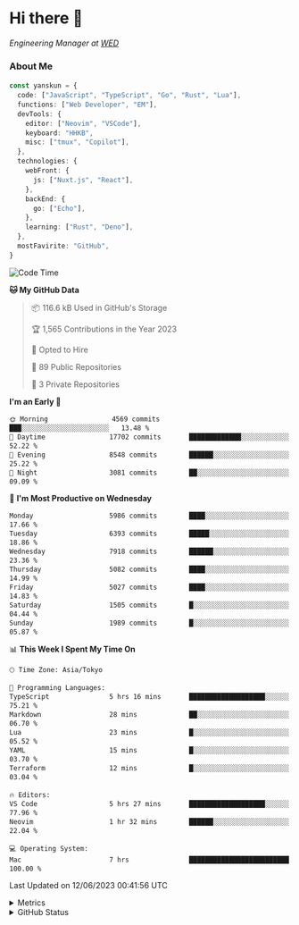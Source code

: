 # Hi there&nbsp;:wave:

<!-- ![Alt text](https://spotify-recently-played-readme.vercel.app/api?user=31kynbuubkiu3r4qh4hjuaglhfay) -->

_Engineering Manager at [WED](https://github.com/wedinc)_

### About Me

```ts
const yanskun = {
  code: ["JavaScript", "TypeScript", "Go", "Rust", "Lua"],
  functions: ["Web Developer", "EM"],
  devTools: {
    editor: ["Neovim", "VSCode"],
    keyboard: "HHKB",
    misc: ["tmux", "Copilot"],
  },
  technologies: {
    webFront: {
      js: ["Nuxt.js", "React"],
    },
    backEnd: {
      go: ["Echo"],
    },
    learning: ["Rust", "Deno"],
  },
  mostFavirite: "GitHub",
}
```

<!--START_SECTION:waka-->
![Code Time](http://img.shields.io/badge/Code%20Time-332%20hrs%2046%20mins-blue)

**🐱 My GitHub Data** 

> 📦 116.6 kB Used in GitHub's Storage 
 > 
> 🏆 1,565 Contributions in the Year 2023
 > 
> 💼 Opted to Hire
 > 
> 📜 89 Public Repositories 
 > 
> 🔑 3 Private Repositories 
 > 
**I'm an Early 🐤** 

```text
🌞 Morning                4569 commits        ███░░░░░░░░░░░░░░░░░░░░░░   13.48 % 
🌆 Daytime                17702 commits       █████████████░░░░░░░░░░░░   52.22 % 
🌃 Evening                8548 commits        ██████░░░░░░░░░░░░░░░░░░░   25.22 % 
🌙 Night                  3081 commits        ██░░░░░░░░░░░░░░░░░░░░░░░   09.09 % 
```
📅 **I'm Most Productive on Wednesday** 

```text
Monday                   5986 commits        ████░░░░░░░░░░░░░░░░░░░░░   17.66 % 
Tuesday                  6393 commits        █████░░░░░░░░░░░░░░░░░░░░   18.86 % 
Wednesday                7918 commits        ██████░░░░░░░░░░░░░░░░░░░   23.36 % 
Thursday                 5082 commits        ████░░░░░░░░░░░░░░░░░░░░░   14.99 % 
Friday                   5027 commits        ████░░░░░░░░░░░░░░░░░░░░░   14.83 % 
Saturday                 1505 commits        █░░░░░░░░░░░░░░░░░░░░░░░░   04.44 % 
Sunday                   1989 commits        █░░░░░░░░░░░░░░░░░░░░░░░░   05.87 % 
```


📊 **This Week I Spent My Time On** 

```text
🕑︎ Time Zone: Asia/Tokyo

💬 Programming Languages: 
TypeScript               5 hrs 16 mins       ███████████████████░░░░░░   75.21 % 
Markdown                 28 mins             ██░░░░░░░░░░░░░░░░░░░░░░░   06.70 % 
Lua                      23 mins             █░░░░░░░░░░░░░░░░░░░░░░░░   05.52 % 
YAML                     15 mins             █░░░░░░░░░░░░░░░░░░░░░░░░   03.70 % 
Terraform                12 mins             █░░░░░░░░░░░░░░░░░░░░░░░░   03.04 % 

🔥 Editors: 
VS Code                  5 hrs 27 mins       ███████████████████░░░░░░   77.96 % 
Neovim                   1 hr 32 mins        ██████░░░░░░░░░░░░░░░░░░░   22.04 % 

💻 Operating System: 
Mac                      7 hrs               █████████████████████████   100.00 % 
```


 Last Updated on 12/06/2023 00:41:56 UTC
<!--END_SECTION:waka-->

<details>
  <summary>Metrics</summary>
  <img src="https://github.com/yanskun/yanskun/blob/main/github-metrics.svg" alt="Metrics">
</details>

<details>
  <summary>GitHub Status</summary>
  <picture>
    <source media="(prefers-color-scheme: dark)" srcset="https://raw.githubusercontent.com/yanskun/yanskun/master/profile-summary-card-output/nord_dark/0-profile-details.svg">
   <img src="https://raw.githubusercontent.com/yanskun/yanskun/master/profile-summary-card-output/default/0-profile-details.svg">
  </picture>
  <br>
  <picture>
    <source media="(prefers-color-scheme: dark)" srcset="https://raw.githubusercontent.com/yanskun/yanskun/master/profile-summary-card-output/nord_dark/1-repos-per-language.svg">
   <img src="https://raw.githubusercontent.com/yanskun/yanskun/master/profile-summary-card-output/default/1-repos-per-language.svg">
  </picture>
  <picture>
    <source media="(prefers-color-scheme: dark)" srcset="https://raw.githubusercontent.com/yanskun/yanskun/master/profile-summary-card-output/nord_dark/2-most-commit-language.svg">
   <img src="https://raw.githubusercontent.com/yanskun/yanskun/master/profile-summary-card-output/default/2-most-commit-language.svg">
  </picture>
  <br>
  <picture>
    <source media="(prefers-color-scheme: dark)" srcset="https://raw.githubusercontent.com/yanskun/yanskun/master/profile-summary-card-output/nord_dark/3-stats.svg">
   <img src="https://raw.githubusercontent.com/yanskun/yanskun/master/profile-summary-card-output/default/3-stats.svg">
  </picture>
  <picture>
    <source media="(prefers-color-scheme: dark)" srcset="https://raw.githubusercontent.com/yanskun/yanskun/master/profile-summary-card-output/nord_dark/4-productive-time.svg">
   <img src="https://raw.githubusercontent.com/yanskun/yanskun/master/profile-summary-card-output/default/4-productive-time.svg">
  </picture>
</details>
